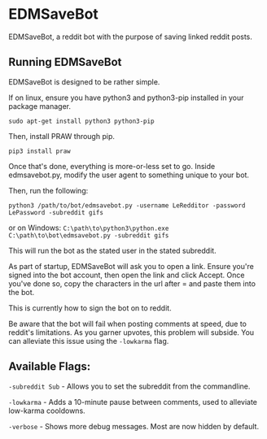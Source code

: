# EDMSaveBot
EDMSaveBot, a reddit bot with the purpose of saving linked reddit posts.

## Running EDMSaveBot
EDMSaveBot is designed to be rather simple.

If on linux, ensure you have python3 and python3-pip installed in your package manager.

`sudo apt-get install python3 python3-pip`

Then, install PRAW through pip.

`pip3 install praw`

Once that's done, everything is more-or-less set to go.
Inside edmsavebot.py, modify the user agent to something unique to your bot.

Then, run the following:

`python3 /path/to/bot/edmsavebot.py -username LeRedditor -password LePassword -subreddit gifs`


or on Windows:
`C:\path\to\python3\python.exe C:\path\to\bot\edmsavebot.py -subreddit gifs`

This will run the bot as the stated user in the stated subreddit.

As part of startup, EDMSaveBot will ask you to open a link.
Ensure you're signed into the bot account, then open the link and click Accept.
Once you've done so, copy the characters in the url after = and paste them into the bot.

This is currently how to sign the bot on to reddit.

Be aware that the bot will fail when posting comments at speed, due to reddit's limitations.
As you garner upvotes, this problem will subside. You can alleviate this issue using the `-lowkarma` flag.

## Available Flags:
`-subreddit Sub` - Allows you to set the subreddit from the commandline.

`-lowkarma` - Adds a 10-minute pause between comments, used to alleviate low-karma cooldowns.

`-verbose` - Shows more debug messages. Most are now hidden by default.
